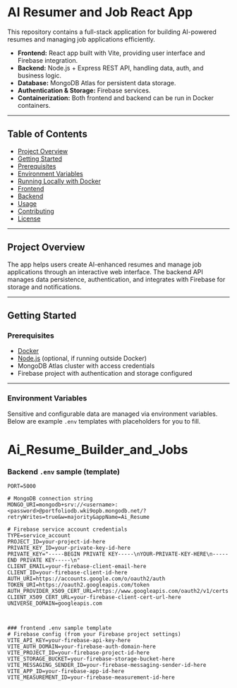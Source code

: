 # AI Resumer and Job React App

This repository contains a full-stack application for building AI-powered resumes and managing job applications efficiently.

- **Frontend:** React app built with Vite, providing user interface and Firebase integration.  
- **Backend:** Node.js + Express REST API, handling data, auth, and business logic.  
- **Database:** MongoDB Atlas for persistent data storage.  
- **Authentication & Storage:** Firebase services.  
- **Containerization:** Both frontend and backend can be run in Docker containers.

---

## Table of Contents

- [Project Overview](#project-overview)  
- [Getting Started](#getting-started)  
- [Prerequisites](#prerequisites)  
- [Environment Variables](#environment-variables)  
- [Running Locally with Docker](#running-locally-with-docker)  
- [Frontend](#frontend)  
- [Backend](#backend)  
- [Usage](#usage)  
- [Contributing](#contributing)  
- [License](#license)

---

## Project Overview

The app helps users create AI-enhanced resumes and manage job applications through an interactive web interface. The backend API manages data persistence, authentication, and integrates with Firebase for storage and notifications.

---

## Getting Started

### Prerequisites

- [Docker](https://www.docker.com/get-started)  
- [Node.js](https://nodejs.org/) (optional, if running outside Docker)  
- MongoDB Atlas cluster with access credentials  
- Firebase project with authentication and storage configured  

---

### Environment Variables

Sensitive and configurable data are managed via environment variables. Below are example `.env` templates with placeholders for you to fill.

# Ai_Resume_Builder_and_Jobs
### Backend `.env` sample (template)

```env
PORT=5000

# MongoDB connection string
MONGO_URI=mongodb+srv://<username>:<password>@portfoliodb.wki9opb.mongodb.net/?retryWrites=true&w=majority&appName=Ai_Resume

# Firebase service account credentials
TYPE=service_account
PROJECT_ID=your-project-id-here
PRIVATE_KEY_ID=your-private-key-id-here
PRIVATE_KEY="-----BEGIN PRIVATE KEY-----\nYOUR-PRIVATE-KEY-HERE\n-----END PRIVATE KEY-----\n"
CLIENT_EMAIL=your-firebase-client-email-here
CLIENT_ID=your-firebase-client-id-here
AUTH_URI=https://accounts.google.com/o/oauth2/auth
TOKEN_URI=https://oauth2.googleapis.com/token
AUTH_PROVIDER_X509_CERT_URL=https://www.googleapis.com/oauth2/v1/certs
CLIENT_X509_CERT_URL=your-firebase-client-cert-url-here
UNIVERSE_DOMAIN=googleapis.com



### frontend .env sample template 
# Firebase config (from your Firebase project settings)
VITE_API_KEY=your-firebase-api-key-here
VITE_AUTH_DOMAIN=your-firebase-auth-domain-here
VITE_PROJECT_ID=your-firebase-project-id-here
VITE_STORAGE_BUCKET=your-firebase-storage-bucket-here
VITE_MESSAGING_SENDER_ID=your-firebase-messaging-sender-id-here
VITE_APP_ID=your-firebase-app-id-here
VITE_MEASUREMENT_ID=your-firebase-measurement-id-here

